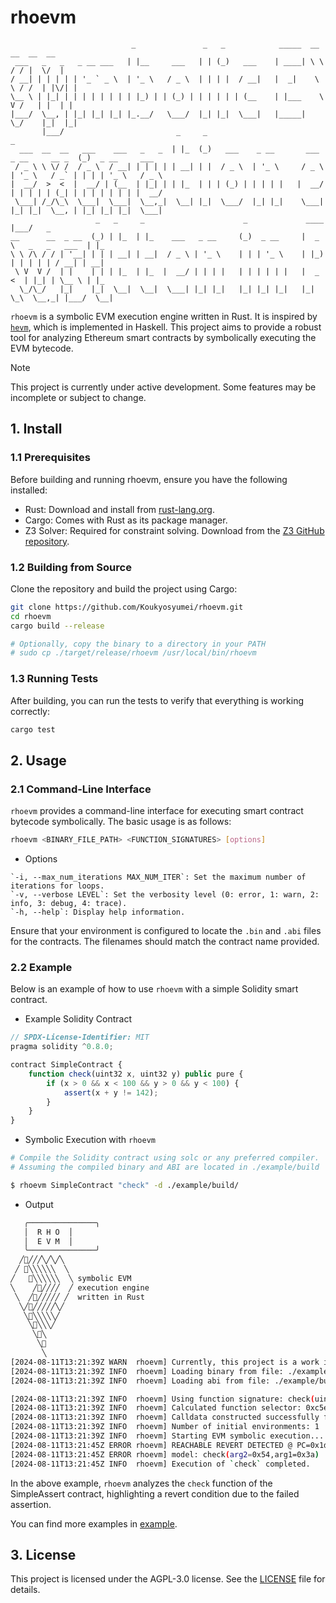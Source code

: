 # rhoevm

```
                           _               _   _            _____  __     __  __  __                     
 ___   _   _   _ __ ___   | |__     ___   | | (_)   ___    | ____| \ \   / / |  \/  |                    
/ __| | | | | | '_ ` _ \  | '_ \   / _ \  | | | |  / __|   |  _|    \ \ / /  | |\/| |                    
\__ \ | |_| | | | | | | | | |_) | | (_) | | | | | | (__    | |___    \ V /   | |  | |                    
|___/  \__, | |_| |_| |_| |_.__/   \___/  |_| |_|  \___|   |_____|    \_/    |_|  |_|                    
       |___/                         _     _                                            _                
  ___  __  __   ___    ___   _   _  | |_  (_)   ___    _ __       ___   _ __     __ _  (_)  _ __     ___ 
 / _ \ \ \/ /  / _ \  / __| | | | | | __| | |  / _ \  | '_ \     / _ \ | '_ \   / _` | | | | '_ \   / _ \
|  __/  >  <  |  __/ | (__  | |_| | | |_  | | | (_) | | | | |   |  __/ | | | | | (_| | | | | | | | |  __/
 \___| /_/\_\  \___|  \___|  \__,_|  \__| |_|  \___/  |_| |_|    \___| |_| |_|  \__, | |_| |_| |_|  \___|
                   _   _     _                      _             ____          |___/   _                
__      __  _ __  (_) | |_  | |_    ___   _ __     (_)  _ __     |  _ \   _   _   ___  | |_              
\ \ /\ / / | '__| | | | __| | __|  / _ \ | '_ \    | | | '_ \    | |_) | | | | | / __| | __|             
 \ V  V /  | |    | | | |_  | |_  |  __/ | | | |   | | | | | |   |  _ <  | |_| | \__ \ | |_              
  \_/\_/   |_|    |_|  \__|  \__|  \___| |_| |_|   |_| |_| |_|   |_| \_\  \__,_| |___/  \__|             
```

`rhoevm` is a symbolic EVM execution engine written in Rust. It is inspired by [`hevm`](https://github.com/ethereum/hevm), which is implemented in Haskell. This project aims to provide a robust tool for analyzing Ethereum smart contracts by symbolically executing the EVM bytecode.


> [!NOTE]
> This project is currently under active development. Some features may be incomplete or subject to change.

## 1. Install

### 1.1 Prerequisites

Before building and running rhoevm, ensure you have the following installed:

- Rust: Download and install from [rust-lang.org](https://www.rust-lang.org/).
- Cargo: Comes with Rust as its package manager.
- Z3 Solver: Required for constraint solving. Download from the [Z3 GitHub repository](https://github.com/Z3Prover/z3).

### 1.2 Building from Source

Clone the repository and build the project using Cargo:

```bash
git clone https://github.com/Koukyosyumei/rhoevm.git
cd rhoevm
cargo build --release

# Optionally, copy the binary to a directory in your PATH
# sudo cp ./target/release/rhoevm /usr/local/bin/rhoevm
```

### 1.3 Running Tests

After building, you can run the tests to verify that everything is working correctly:

```bash
cargo test
```

## 2. Usage

### 2.1 Command-Line Interface

`rhoevm` provides a command-line interface for executing smart contract bytecode symbolically. The basic usage is as follows:

```bash
rhoevm <BINARY_FILE_PATH> <FUNCTION_SIGNATURES> [options]
```

- Options

```
`-i, --max_num_iterations MAX_NUM_ITER`: Set the maximum number of iterations for loops.
`-v, --verbose LEVEL`: Set the verbosity level (0: error, 1: warn, 2: info, 3: debug, 4: trace).
`-h, --help`: Display help information.
```

Ensure that your environment is configured to locate the `.bin` and `.abi` files for the contracts. The filenames should match the contract name provided.

### 2.2 Example

Below is an example of how to use `rhoevm` with a simple Solidity smart contract.

- Example Solidity Contract

```javascript
// SPDX-License-Identifier: MIT
pragma solidity ^0.8.0;

contract SimpleContract {
    function check(uint32 x, uint32 y) public pure {
        if (x > 0 && x < 100 && y > 0 && y < 100) {
            assert(x + y != 142);
        }
    }
}
```

- Symbolic Execution with `rhoevm`

```bash
# Compile the Solidity contract using solc or any preferred compiler.
# Assuming the compiled binary and ABI are located in ./example/build

$ rhoevm SimpleContract "check" -d ./example/build/
```

- Output

```bash
   ╭───────────────╮
   │  R H O  │
   │  E V M  │
   ╰───────────────╯
  ╱🦀╱╱╱╲╱╲╱╲
 ╱ 🦀╲╲╲╲╲╲  ╲
╱   🦀╲╲╲╲╲╲  ╲ symbolic EVM
╲    ╱🦀╱╱╱╱  ╱ execution engine
 ╲  ╱🦀╱╱╱╱╱ ╱  written in Rust
  ╲╱🦀╱╱╱╱╱╲╱
   ╲🦀╲╲╲╲╲╱
    ╲🦀╲╲╲╱
     ╲🦀╲
      ╲🦀
       ╲
[2024-08-11T13:21:39Z WARN  rhoevm] Currently, this project is a work in progress.
[2024-08-11T13:21:39Z INFO  rhoevm] Loading binary from file: ./example/build/SimpleContract.bin
[2024-08-11T13:21:39Z INFO  rhoevm] Loading abi from file: ./example/build/SimpleContract.abi

[2024-08-11T13:21:39Z INFO  rhoevm] Using function signature: check(uint32,uint32)
[2024-08-11T13:21:39Z INFO  rhoevm] Calculated function selector: 0xc5eb648f
[2024-08-11T13:21:39Z INFO  rhoevm] Calldata constructed successfully for function 'check(uint32,uint32)'
[2024-08-11T13:21:39Z INFO  rhoevm] Number of initial environments: 1
[2024-08-11T13:21:39Z INFO  rhoevm] Starting EVM symbolic execution...
[2024-08-11T13:21:45Z ERROR rhoevm] REACHABLE REVERT DETECTED @ PC=0x1db
[2024-08-11T13:21:45Z ERROR rhoevm] model: check(arg2=0x54,arg1=0x3a)
[2024-08-11T13:21:45Z INFO  rhoevm] Execution of `check` completed.
```

In the above example, `rhoevm` analyzes the `check` function of the SimpleAssert contract, highlighting a revert condition due to the failed assertion.

You can find more examples in [example](example).

## 3. License

This project is licensed under the AGPL-3.0 license. See the [LICENSE](LICENSE) file for details.


